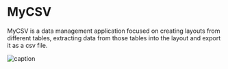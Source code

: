 # MyCSV

MyCSV is a data management application focused on creating layouts from different tables, extracting data from those tables into the layout and export it as a csv file.

![caption](https://github.com/Reza9472/MyCSV/blob/main/images/Front%20Page%20-%20Google%20Chrome%202021-10-09%2012-38-44.gif)
